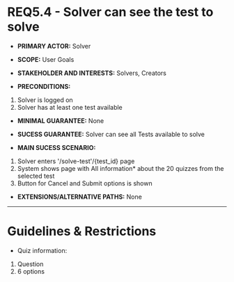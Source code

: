 # REQ5.4 - Solver can see the test to solve

- **PRIMARY ACTOR:** Solver

- **SCOPE:** User Goals

- **STAKEHOLDER AND INTERESTS:** Solvers, Creators

- **PRECONDITIONS:**
1. Solver is logged on 
2. Solver has at least one test available

- **MINIMAL GUARANTEE:** None

- **SUCESS GUARANTEE:** Solver can see all Tests available to solve

- **MAIN SUCESS SCENARIO:** 
1. Solver enters '/solve-test'/{test_id} page
2. System shows page with All information* about the 20 quizzes from the selected test
3. Button for Cancel and Submit options is shown

- **EXTENSIONS/ALTERNATIVE PATHS:**  None

---

# Guidelines & Restrictions

- Quiz information:
1. Question 
2. 6 options
